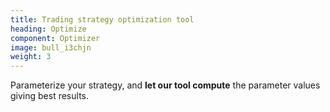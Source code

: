 ```yaml
---
title: Trading strategy optimization tool
heading: Optimize
component: Optimizer
image: bull_i3chjn
weight: 3
---
```


Parameterize your strategy, and **let our tool compute** the parameter values
giving best results.
